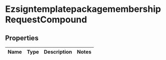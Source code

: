 
# EzsigntemplatepackagemembershipRequestCompound

## Properties
| Name | Type | Description | Notes |
| ------------ | ------------- | ------------- | ------------- |



